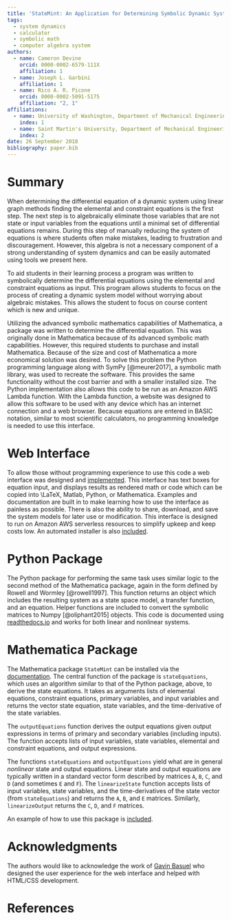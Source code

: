 ```yaml
---
title: 'StateMint: An Application for Determining Symbolic Dynamic System Models using Linear Graph Methods'
tags:
  - system dynamics
  - calculator
  - symbolic math
  - computer algebra system
authors:
  - name: Cameron Devine
    orcid: 0000-0002-6579-111X
    affiliation: 1
  - name: Joseph L. Garbini
    affiliation: 1
  - name: Rico A. R. Picone
    orcid: 0000-0002-5091-5175
    affiliation: "2, 1"
affiliations:
  - name: University of Washington, Department of Mechanical Engineering
    index: 1
  - name: Saint Martin's University, Department of Mechanical Engineering
    index: 2
date: 26 September 2018
bibliography: paper.bib
---
```


# Summary

When determining the differential equation of a dynamic system using linear graph methods finding the elemental and constraint equations is the first step.
The next step is to algebraically eliminate those variables that are not state or input variables from the equations until a minimal set of differential equations remains.
During this step of manually reducing the system of equations is where students often make mistakes, leading to frustration and discouragement.
However, this algebra is not a necessary component of a strong understanding of system dynamics and can be easily automated using tools we present here.


To aid students in their learning process a program was written to symbolically determine the differential equations using the elemental and constraint equations as input.
This program allows students to focus on the process of creating a dynamic system model without worrying about algebraic mistakes.
This allows the student to focus on course content which is new and unique.

Utilizing the advanced symbolic mathematics capabilities of Mathematica, a package was written to determine the differential equation.
This was originally done in Mathematica because of its advanced symbolic math capabilities.
However, this required students to purchase and install Mathematica.
Because of the size and cost of Mathematica a more economical solution was desired.
To solve this problem the Python programming language along with SymPy [@meurer2017], a symbolic math library, was used to recreate the software.
This provides the same functionality without the cost barrier and with a smaller installed size.
The Python implementation also allows this code to be run as an Amazon AWS Lambda function.
With the Lambda function, a website was designed to allow this software to be used with any device which has an internet connection and a web browser.
Because equations are entered in BASIC notation, similar to most scientific calculators, no programming knowledge is needed to use this interface.

# Web Interface

To allow those without programming experience to use this code a web interface was designed and [implemented](http://statum.camerondevine.me/).
This interface has text boxes for equation input, and displays results as rendered math or code which can be copied into \LaTeX, Matlab, Python, or Mathematica.
Examples and documentation are built in to make learning how to use the interface as painless as possible.
There is also the ability to share, download, and save the system models for later use or modification.
This interface is designed to run on Amazon AWS serverless resources to simplify upkeep and keep costs low.
An automated installer is also [included](https://github.com/CameronDevine/Statum/tree/master/web).

# Python Package

The Python package for performing the same task uses similar logic to the second method of the Mathematica package, again in the form defined by Rowell and Wormley [@rowell1997].
This function returns an object which includes the resulting system as a state space model, a transfer function, and an equation.
Helper functions are included to convert the symbolic matrices to Numpy [@oliphant2015] objects.
This code is documented using [readthedocs.io](https://statum.readthedocs.io/en/latest/) and works for both linear and nonlinear systems.

# Mathematica Package

The Mathematica package `StateMint` can be installed via the [documentation](https://github.com/CameronDevine/Statum/blob/master/mathematica/README.md). The central function of the package is `stateEquations`, which uses an algorithm similar to that of the Python package, above, to derive the state equations. It takes as arguments lists of elemental equations, constraint equations, primary variables, and input variables and returns the vector state equation, state variables, and the time-derivative of the state variables.

The `outputEquations` function derives the output equations given output expressions in terms of primary and secondary variables (including inputs). The function accepts lists of input variables, state variables, elemental and constraint equations, and output expressions.

The functions `stateEquations` and `outputEquations` yield what are in general *nonlinear* state and output equations. Linear state and output equations are typically written in a standard vector form described by matrices `A`, `B`, `C`, and `D` (and sometimes `E` and `F`). The `linearizeState` function accepts lists of input variables, state variables, and the time-derivatives of the state vector (from `stateEquations`) and returns the `A`, `B`, and `E` matrices. Similarly, `linearizeOutput` returns the `C`, `D`, and `F` matrices.

An example of how to use this package is [included](https://github.com/CameronDevine/Statum/blob/master/mathematica/Example.nb).

# Acknowledgments

The authors would like to acknowledge the work of [Gavin Basuel](https://www.gavinbasuel.com/) who designed the user experience for the web interface and helped with HTML/CSS development.

# References

<!--stackedit_data:
eyJkaXNjdXNzaW9ucyI6eyJTUjhYckl2em11VWpGY1paIjp7In
N0YXJ0Ijo2NjUsImVuZCI6ODIwLCJ0ZXh0IjoiV2hlbiBkZXRl
cm1pbmluZyB0aGUgZGlmZmVyZW50aWFsIGVxdWF0aW9uIG9mIG
EgZHluYW1pYyBzeXN0ZW0gdXNpbmcgbGluZWFyIGdyYeKApiJ9
LCJleVB3U3hGS1pTN3ViaWxuIjp7InN0YXJ0IjoxMTM3LCJlbm
QiOjExMzcsInRleHQiOiJXaGVuIGxlYXJuaW5nIHN5c3RlbSBk
eW5hbWljcywgc3R1ZGVudHMgd29yayBtYW55IHByb2JsZW1zIG
FzIGEgcGFydCBvZiB0aGVpciBj4oCmIn0sImtJdEwxUVZCSEl5
a21UQnQiOnsic3RhcnQiOjEyOTIsImVuZCI6MTQ2MywidGV4dC
I6IlRvIGFpZCBzdHVkZW50cyBpbiB0aGVpciBsZWFybmluZyBw
cm9jZXNzIGEgcHJvZ3JhbSB3YXMgd3JpdHRlbiB0byBzeW1ib2
xpY2FsbHnigKYifSwiUXdMRHYzSDNCTVBMVUw1MCI6eyJzdGFy
dCI6MTkxMywiZW5kIjoxOTIxLCJ0ZXh0IjoicmVxdWlyZWQifS
wicFJLVGlub0tnc1c3VnQySCI6eyJzdGFydCI6MTk4MywiZW5k
IjoxOTk2LCJ0ZXh0Ijoic2l6ZSBhbmQgY29zdCJ9LCJyeDJMdW
1kY0tWRWkyZlVLIjp7InN0YXJ0IjoyMTY3LCJlbmQiOjIxNzEs
InRleHQiOiJ1c2VkIn0sIkVVUk9GNGFGN0JCN3Q4REoiOnsic3
RhcnQiOjQwNzUsImVuZCI6NDE2NSwidGV4dCI6Iltkb2N1bWVu
dGF0aW9uXSgpIn0sImZXZW9pd3plaEVlUjVDU3EiOnsic3Rhcn
QiOjI1NzEsImVuZCI6MjU4NSwidGV4dCI6IkJBU0lDIG5vdGF0
aW9uIn19LCJjb21tZW50cyI6eyJSeUxqazJxTGNyOERzOEpkIj
p7ImRpc2N1c3Npb25JZCI6IlNSOFhySXZ6bXVVakZjWloiLCJz
dWIiOiJnbzoxMDI5MDU0MzU1MzA4OTY0NzQ4MDAiLCJ0ZXh0Ij
oiSSdtIGEgYmlnIGJlbGlldmVyIHRoYXQgeW91ciBmaXJzdCBz
ZW50ZW5jZSBzaG91bGQgdHJ5IHRvIGNvbnZleSB0aGUgbWFpbi
Bwb2ludCBvZiB5b3VyIHBhcGVyLiBUaGlzIGlzIG1vcmUgb2Yg
YW4gXCJpbnRyb2R1Y3Rpb25cIiBzZWN0aW9uIHNlbnRlbmNlLC
BhcyBhcmUgdGhvc2UgdGhhdCBmb2xsb3cgaXQuIFBlcmhhcHMg
dGhpcyAqaXMqIGVmZmVjdGl2ZWx5IHRoZSBpbnRyb2R1Y3Rpb2
4gYW5kIHRoZXJlJ3MgYSBzZXBhcmF0ZSBhYnN0cmFjdCAuLi4g
aWYgc28sIHRoYXQncyBmaW5lLiIsImNyZWF0ZWQiOjE1NDM3MT
kxMDI4MzB9LCJ6ZGh3Y01aaWVEV3JJcGtDIjp7ImRpc2N1c3Np
b25JZCI6IlNSOFhySXZ6bXVVakZjWloiLCJzdWIiOiJnbzoxMD
I5MDU0MzU1MzA4OTY0NzQ4MDAiLCJ0ZXh0IjoiSSdtIGdvaW5n
IHRvIGNvbnRpbnVlIGNvbW1lbnRpbmcgYXMgaWYgdGhpcyB0ZX
h0IGlzIHByZWNlZGVkIGJ5IGFuIGFic3RyYWN0IG9mIHNvbWUg
c29ydC4iLCJjcmVhdGVkIjoxNTQzNzE5MjAxODA4fSwidWJkcU
5oV1NtdEdVa1NXZSI6eyJkaXNjdXNzaW9uSWQiOiJleVB3U3hG
S1pTN3ViaWxuIiwic3ViIjoiZ286MTAyOTA1NDM1NTMwODk2ND
c0ODAwIiwidGV4dCI6IkkgdGhpbmsgYWRkaW5nIGEgcGhyYXNl
IHRvIHRoZSBwcmVjZWRpbmcgc2VudGVuY2UgY291bGQgY2FwdH
VyZSB3aGF0IHlvdSdyZSB0cnlpbmcgdG8gc2F5LCBoZXJlLiBT
b21ldGhpbmcgbGlrZSBcIi4uLiBtYWtlIG1pc3Rha2VzLCB3aG
ljaCBsZWFkIHRvIGZydXN0cmF0aW9uIGFuZCBkaXNjb3VyYWdl
bWVudCB3aGVuIG1hbnVhbGx5IHJlZHVjaW5nIHRoZSBzeXN0ZW
0gb2YgZXF1YXRpb25zLlwiIiwiY3JlYXRlZCI6MTU0MzcxOTYx
MDY4N30sIjRCcmNOanNEbHhTYkxsTTYiOnsiZGlzY3Vzc2lvbk
lkIjoia0l0TDFRVkJISXlrbVRCdCIsInN1YiI6ImdvOjEwMjkw
NTQzNTUzMDg5NjQ3NDgwMCIsInRleHQiOiJXZSBjYW4gbm93IG
JlIG1vcmUgc3BlY2lmaWMsIGhlcmUuIFdlIGhhdmUgYWxyZWFk
eSBpbnRyb2R1Y2VkIHRoZSBlcXVhdGlvbnMgYW5kIHRoZSB0YX
NrIG9mIGF1dG9tYXRpb24uIiwiY3JlYXRlZCI6MTU0MzcyMDA2
MzY5Mn0sInR3WmZ5RnhIVms0ZnZpbUQiOnsiZGlzY3Vzc2lvbk
lkIjoiUXdMRHYzSDNCTVBMVUw1MCIsInN1YiI6ImdvOjEwMjkw
NTQzNTUzMDg5NjQ3NDgwMCIsInRleHQiOiJJIHRoaW5rIHByZX
NlbnQgdGVuc2UgaXMgYmV0dGVyIHNpbmNlIHdlJ3JlIHN0aWxs
IHJlbGVhc2luZyBhIE1NQSBwYWNrYWdlIiwiY3JlYXRlZCI6MT
U0MzcyMDMzMzU0OH0sImtuWklSeWw3UnJFWFVUMzYiOnsiZGlz
Y3Vzc2lvbklkIjoicFJLVGlub0tnc1c3VnQySCIsInN1YiI6Im
dvOjEwMjkwNTQzNTUzMDg5NjQ3NDgwMCIsInRleHQiOiJJIHRo
aW5rIHBlcmhhcHMgdGhlIG1vc3QgaW1wb3J0YW50IGFzcGVjdC
BpcyB0aGF0IGl0IHJlcXVpcmVzIHN0dWRlbnRzIHRvIGxlYXJu
IGEgbmV3IHNvZnR3YXJlIHN5c3RlbSAuLi4gd2hpY2ggbW9yZS
B0aGFuIG91dHdlaWdocyB0aGUgYWR2YW50YWdlcyBmb3IgbW9z
dCBvZiB0aGUgc3R1ZGVudHMgLi4uIHlvdXIgd2ViIGFwcCBsZX
RzIHRoZW0gZ2V0IHN0YXJ0ZWQgd2l0aG91dCBsZWFybmluZyBN
TUEiLCJjcmVhdGVkIjoxNTQzNzIwNDQ1Njc4fSwiNG94clJzaE
ZJaWNNMkVPTyI6eyJkaXNjdXNzaW9uSWQiOiJyeDJMdW1kY0tW
RWkyZlVLIiwic3ViIjoiZ286MTAyOTA1NDM1NTMwODk2NDc0OD
AwIiwidGV4dCI6Ikl0J3MgYmVzdCB0byBhdm9pZCBcInVzZWRc
IiAuLi4gYW5kIGV2ZW4gYmV0dGVyIHRvIGF2b2lkIHRoZSBwaH
Jhc2luZyB0aGF0IGxlYWQgdG8gaXQuIEUuZy4gdGhpcyBzZW50
ZW5jZSBjb3VsZCBiZSBcIkZvciB0aGVzZSByZWFzb25zLCBhIH
ZlcnNpb24gb2YgdGhlIHNvZnR3YXJlIHdyaXR0ZW4gaW4gdGhl
IFB5dGhvbiAuLi4uXCIiLCJjcmVhdGVkIjoxNTQzNzIwNjY1OT
A2fSwiRXVpRGFYazluWGVlbUdqUiI6eyJkaXNjdXNzaW9uSWQi
OiJFVVJPRjRhRjdCQjd0OERKIiwic3ViIjoiZ286MTAyOTA1ND
M1NTMwODk2NDc0ODAwIiwidGV4dCI6IkknbSBhZnJhaWQgdG8g
aGFyZGNvZGUgdGhlIHVybCwgZXNwZWNpYWxseSBpZiB3ZSdyZS
BjaGFuZ2luZyB0byBTdGF0ZU1pbnQgLi4uIiwiY3JlYXRlZCI6
MTU0Mzc3NjgyMDIxNX0sIjZCTjRjNW13clVpRmdiRUIiOnsiZG
lzY3Vzc2lvbklkIjoiRVVST0Y0YUY3QkI3dDhESiIsInN1YiI6
ImdoOjEwMzk0ODk2IiwidGV4dCI6IldoZW4gSSBjaGFuZ2VkIH
RoZSBuYW1lIGxhc3QgdGltZSBJIGRpZCBhIHRleHQgc2VhcmNo
IGluIGFsbCBmaWxlcyBmb3IgU3RhdGVNb2RlbFJuRC4gV2hlbi
BJIGNoYW5nZSB0byBTdGF0ZU1pbnQgSSBjYW4gc2ltcGx5IHNl
YXJjaCBmb3IgYW55IGZpbGVzIHdoaWNoIGluY2x1ZGUgZWl0aG
VyIFN0YXRlTW9kZWxSbkQgb3IgU3RhdHVtIGFuZCBjaGFuZ2Ug
dGhvc2UuIiwiY3JlYXRlZCI6MTU0Mzg4MjAxMzgzMH0sIm9FOU
lBTmxJUTVNWnZoQWUiOnsiZGlzY3Vzc2lvbklkIjoiZldlb2l3
emVoRWVSNUNTcSIsInN1YiI6ImdoOjEwMzk0ODk2IiwidGV4dC
I6IlNob3VsZCB3ZSBjaXRlIEJBU0lDIG5vdGF0aW9uPyBJIGZv
dW5kIGl0IG9uIFdpa2lwZWRpYSxcbmh0dHBzOi8vZW4ud2lraX
BlZGlhLm9yZy93aWtpL0NhbGN1bGF0b3JfaW5wdXRfbWV0aG9k
cyNCQVNJQ19ub3RhdGlvbiIsImNyZWF0ZWQiOjE1NDM4OTczMz
M3OTN9fSwiaGlzdG9yeSI6WzIyNDMwMTUxLDIxMDE5MjQ2ODUs
NjAyMDc5NzgwLDEwODUzMDczODIsLTE0NTE3Nzk0MjMsLTEwMD
k5NTgwMjcsNDg0MjQ4MjE4LDExMzIyMjM4OTMsLTU2MDM4NzI1
NSwtMzMyNjIxNzA2LDE2ODI1MzA0OTMsLTE0OTI5MDk1Nyw0Mj
M2NjAxMSwtMjU2OTY1ODM3LC0xMjAxOTEwNDUyLDIwOTg3NzU5
NjBdfQ==
-->